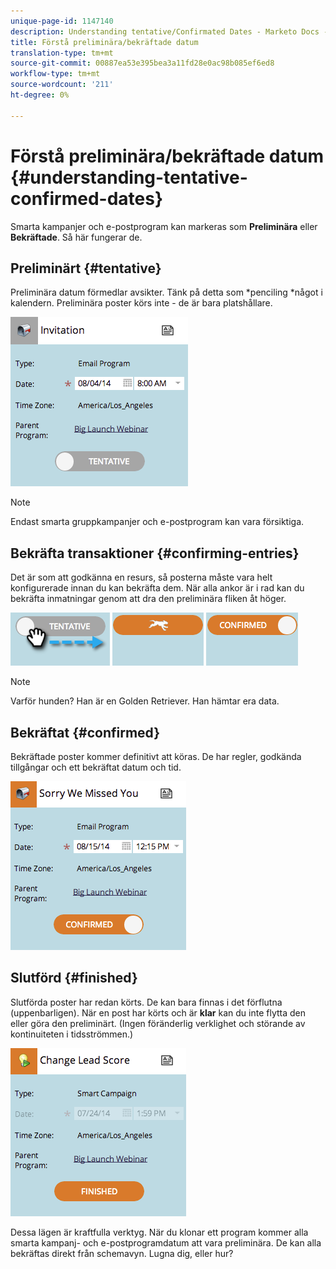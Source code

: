 ```yaml
---
unique-page-id: 1147140
description: Understanding tentative/Confirmated Dates - Marketo Docs - Product Documentation
title: Förstå preliminära/bekräftade datum
translation-type: tm+mt
source-git-commit: 00887ea53e395bea3a11fd28e0ac98b085ef6ed8
workflow-type: tm+mt
source-wordcount: '211'
ht-degree: 0%

---
```



# Förstå preliminära/bekräftade datum {#understanding-tentative-confirmed-dates}

Smarta kampanjer och e-postprogram kan markeras som **Preliminära** eller **Bekräftade**. Så här fungerar de.

## Preliminärt {#tentative}

Preliminära datum förmedlar avsikter. Tänk på detta som *penciling *något i kalendern. Preliminära poster körs inte - de är bara platshållare.

![](assets/image2014-9-23-15-3a22-3a23.png)

>[!NOTE]
>
>Endast smarta gruppkampanjer och e-postprogram kan vara försiktiga.

## Bekräfta transaktioner {#confirming-entries}

Det är som att godkänna en resurs, så posterna måste vara helt konfigurerade innan du kan bekräfta dem. När alla ankor är i rad kan du bekräfta inmatningar genom att dra den preliminära fliken åt höger.

![](assets/image2014-9-23-15-3a23-3a2.png)  ![](assets/image2014-9-23-15-3a23-3a8.png) ![](assets/image2014-9-23-15-3a23-3a12.png)

>[!NOTE]
>
>Varför hunden? Han är en Golden Retriever. Han hämtar era data.

## Bekräftat {#confirmed}

Bekräftade poster kommer definitivt att köras. De har regler, godkända tillgångar och ett bekräftat datum och tid.

![](assets/image2014-9-23-15-3a23-3a30.png)

## Slutförd  {#finished}

Slutförda poster har redan körts. De kan bara finnas i det förflutna (uppenbarligen). När en post har körts och är **klar** kan du inte flytta den eller göra den preliminärt. (Ingen föränderlig verklighet och störande av kontinuiteten i tidsströmmen.)

![](assets/image2014-9-23-15-3a25-3a53.png)

Dessa lägen är kraftfulla verktyg. När du klonar ett program kommer alla smarta kampanj- och e-postprogramdatum att vara preliminära. De kan alla bekräftas direkt från schemavyn. Lugna dig, eller hur?
